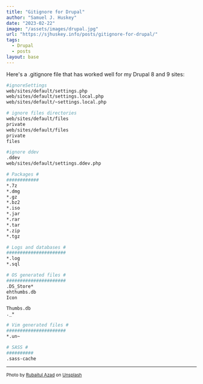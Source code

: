 ```yaml
---
title: "Gitignore for Drupal"
author: "Samuel J. Huskey"
date: "2023-02-22"
image: "/assets/images/drupal.jpg"
url: "https://sjhuskey.info/posts/gitignore-for-drupal/"
tags:
  - Drupal
  - posts
layout: base
---
```


Here's a .gitignore file that has worked well for my Drupal 8 and 9 sites:

```bash
#ignoreSettings
web/sites/default/settings.php
web/sites/default/settings.local.php
web/sites/default/~settings.local.php

# ignore files directories
web/sites/default/files
private
web/sites/default/files
private
files

#ignore ddev
.ddev
web/sites/default/settings.ddev.php

# Packages #
############
*.7z
*.dmg
*.gz
*.bz2
*.iso
*.jar
*.rar
*.tar
*.zip
*.tgz

# Logs and databases #
######################
*.log
*.sql

# OS generated files #
######################
.DS_Store*
ehthumbs.db
Icon

Thumbs.db
._*

# Vim generated files #
######################
*.un~

# SASS #
##########
.sass-cache
```

<hr />
<span style="font-size:smaller">Photo by <a href="https://unsplash.com/es/@rubaitulazad?utm_source=unsplash&utm_medium=referral&utm_content=creditCopyText">Rubaitul Azad</a> on <a href="https://unsplash.com/s/photos/drupal?utm_source=unsplash&utm_medium=referral&utm_content=creditCopyText">Unsplash</a></span>
